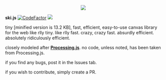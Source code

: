 <center><img src = "https://user-images.githubusercontent.com/108815730/224518083-b17d49b3-2f15-4a8d-83a8-9560c4092e8e.png"></center>

**ski.js** [![CodeFactor](https://www.codefactor.io/repository/github/thelegendski/ski.js/badge)](https://www.codefactor.io/repository/github/thelegendski/ski.js) [![](https://data.jsdelivr.com/v1/package/gh/thelegendski/ski.js/badge)](https://www.jsdelivr.com/package/gh/thelegendski/ski.js)

tiny [minified version is 13.2 KB], fast, efficient, easy-to-use canvas library for the web
like rlly tiny. like rlly fast. crazy, crazy fast. absurdly efficient. absolutely ridiculously efficient.

closely modeled after <strong>[Processing.js](https://github.com/processing-js/processing-js)</strong>. no code, unless noted, has been taken from Processing.js.

if you find any bugs, post it in the Issues tab.

if you wish to contribute, simply create a PR.
